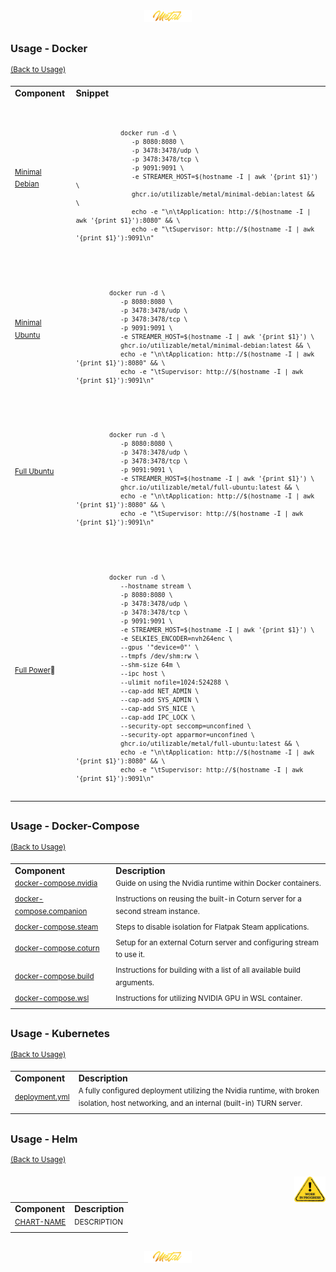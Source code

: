 <div align="center">
   <img src="../../.media/asset/badge/asset_badge_project_backgroundless.png" width="15%" height="auto"/>
</div>

##
<!---
#####################################################
# Usage - Docker
#####################################################
--->
### Usage - Docker
<sup>[(Back to Usage)](../../README.md#usage)</sup>
<br>
<!--- CONTENT --->

<table>
    <tr>
        <td><strong>Component</strong></td>
        <td><strong>Snippet</strong></td>
    </tr>
   <!--- element[0] --->
    <tr>
         <td><sup><a href="">Minimal Debian</a></sup></td>
         <td>
         <br>
         <sup><pre><code>
            docker run -d \
               -p 8080:8080 \
               -p 3478:3478/udp \
               -p 3478:3478/tcp \
               -p 9091:9091 \
               -e STREAMER_HOST=$(hostname -I | awk '{print $1}') \
               ghcr.io/utilizable/metal/minimal-debian:latest && \
               echo -e "\n\tApplication: http://$(hostname -I | awk '{print $1}'):8080" && \
               echo -e "\tSupervisor: http://$(hostname -I | awk '{print $1}'):9091\n"
         </code></pre></sup>
         </td>
    </tr>
    <!--- element[0] --->
    <!--- element[1] --->
    <tr>
       <td><sup><a href="">Minimal Ubuntu</a></sup></td>
       <td>
       <br><sup><pre><code>
         docker run -d \
            -p 8080:8080 \
            -p 3478:3478/udp \
            -p 3478:3478/tcp \
            -p 9091:9091 \
            -e STREAMER_HOST=$(hostname -I | awk '{print $1}') \
            ghcr.io/utilizable/metal/minimal-debian:latest && \
            echo -e "\n\tApplication: http://$(hostname -I | awk '{print $1}'):8080" && \
            echo -e "\tSupervisor: http://$(hostname -I | awk '{print $1}'):9091\n"
       </code></pre></sup>
       </td>
    </tr>
    <!--- element[1] ---> 
    <!--- element[2] --->
    <tr>
       <td><sup><a href="">Full Ubuntu</a></sup></td>
       <td>
       <br><sup><pre><code>
         docker run -d \
            -p 8080:8080 \
            -p 3478:3478/udp \
            -p 3478:3478/tcp \
            -p 9091:9091 \
            -e STREAMER_HOST=$(hostname -I | awk '{print $1}') \
            ghcr.io/utilizable/metal/full-ubuntu:latest && \
            echo -e "\n\tApplication: http://$(hostname -I | awk '{print $1}'):8080" && \
            echo -e "\tSupervisor: http://$(hostname -I | awk '{print $1}'):9091\n"
       </code></pre></sup>
       </td>
    </tr>
    <!--- element[2] --->
    <!--- element[3] --->
    <tr>
       <td><sup><a href="">Full Power</a>🤘</sup></td>
       <td>
       <br><sup><pre><code>
         docker run -d \
            --hostname stream \
            -p 8080:8080 \
            -p 3478:3478/udp \
            -p 3478:3478/tcp \
            -p 9091:9091 \
            -e STREAMER_HOST=$(hostname -I | awk '{print $1}') \
            -e SELKIES_ENCODER=nvh264enc \
            --gpus '"device=0"' \
            --tmpfs /dev/shm:rw \
            --shm-size 64m \
            --ipc host \
            --ulimit nofile=1024:524288 \
            --cap-add NET_ADMIN \
            --cap-add SYS_ADMIN \
            --cap-add SYS_NICE \
            --cap-add IPC_LOCK \
            --security-opt seccomp=unconfined \
            --security-opt apparmor=unconfined \
            ghcr.io/utilizable/metal/full-ubuntu:latest && \
            echo -e "\n\tApplication: http://$(hostname -I | awk '{print $1}'):8080" && \
            echo -e "\tSupervisor: http://$(hostname -I | awk '{print $1}'):9091\n"
       </code></pre></sup>
       </td>
    </tr>
    <!--- element[3] --->
</table>

##
<!---
#####################################################
# Usage - Docker-Compose
#####################################################
--->
### Usage - Docker-Compose
<sup>[(Back to Usage)](../../README.md#usage)</sup>
<br>
<!--- CONTENT --->

<table>
    <tr>
        <td><strong>Component</strong></td>
        <td><strong>Description</strong></td>
    </tr>
    <tr>
        <td><sup><a href=".github/workflows/building_docker.yml">docker-compose.nvidia</a></sup></td>
        <td><sup>Guide on using the Nvidia runtime within Docker containers.</sup></td>
    </tr>
    <tr>
        <td><sup><a href=".github/workflows/building_docker.yml">docker-compose.companion</a></sup></td>
        <td><sup>Instructions on reusing the built-in Coturn server for a second stream instance.</sup></td>
    </tr>
    <tr>
        <td><sup><a href=".github/workflows/building_docker.yml">docker-compose.steam</a></sup></td>
        <td><sup>Steps to disable isolation for Flatpak Steam applications.</sup></td>
    </tr>
    <tr>
        <td><sup><a href=".github/workflows/building_docker.yml">docker-compose.coturn</a></sup></td>
        <td><sup>Setup for an external Coturn server and configuring stream to use it.</sup></td>
    </tr>
    <tr>
        <td><sup><a href=".github/workflows/building_docker.yml">docker-compose.build</a></sup></td>
        <td><sup>Instructions for building with a list of all available build arguments.</sup></td>
    </tr>
    <tr>
        <td><sup><a href=".github/workflows/building_docker.yml">docker-compose.wsl</a></sup></td>
        <td><sup>Instructions for utilizing NVIDIA GPU in WSL container.</sup></td>
    </tr>
</table>

##
<!---
#####################################################
# Usage - Kubernetes
#####################################################
--->
### Usage - Kubernetes
<sup>[(Back to Usage)](../../README.md#usage)</sup>
<br>
<!--- CONTENT --->

<table>
    <tr>
        <td><strong>Component</strong></td>
        <td><strong>Description</strong></td>
    </tr>
    <tr>
        <td><sup><a href=".github/workflows/building_docker.yml">deployment.yml</a></sup></td>
        <td><sup>A fully configured deployment utilizing the Nvidia runtime, with broken isolation, host networking, and an internal (built-in) TURN server.</sup></td>
    </tr>
</table>

##
<!---
#####################################################
# Usage - Helm - WIP!
#####################################################
--->

### Usage - Helm
<sup>[(Back to Usage)](../../README.md#usage)</sup>

<img src="../../.media/asset/helper/asset_helper_wip.png" align="right" width="10%" height="auto"/>

<table>
    <tr>
        <td><strong>Component</strong></td>
        <td><strong>Description</strong></td>
    </tr>
    <tr>
        <td><sup><a href="">CHART-NAME</a></sup></td>
        <td><sup>DESCRIPTION</sup></td>
    </tr>
</table>

##

<div align="center">
   <img src="../../.media/asset/badge/asset_badge_project_backgroundless.png" width="15%" height="auto"/>
</div>
